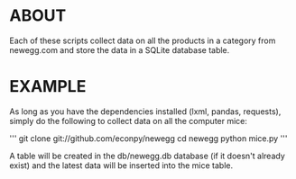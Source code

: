 ABOUT
=====
Each of these scripts collect data on all the products in a category from newegg.com and store the data in a SQLite database table.

EXAMPLE
======
As long as you have the dependencies installed (lxml, pandas, requests), simply do the following to collect data on all the computer mice:

'''
git clone git://github.com/econpy/newegg
cd newegg
python mice.py
'''

A table will be created in the db/newegg.db database (if it doesn't already exist) and the latest data will be inserted into the mice table.
